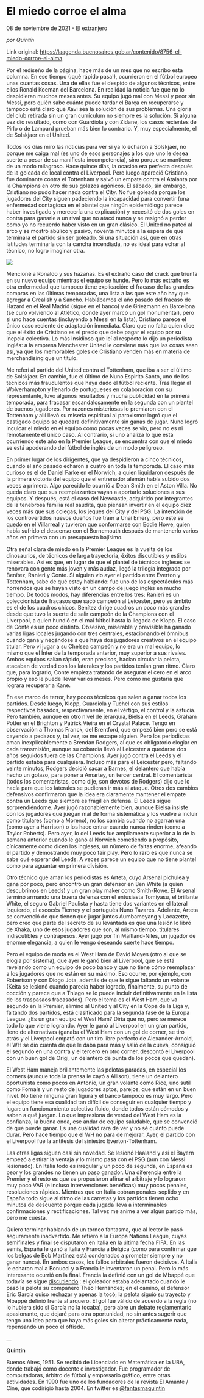 # El miedo corroe el alma



08 de noviembre de 2021 - El extranjero

_por Quintín_

Link original: https://laagenda.buenosaires.gob.ar/contenido/8756-el-miedo-corroe-el-alma



Por el rediseño de la página, hace más de un mes que no escribo esta columna. En ese tiempo (¡qué rápido pasa!), ocurrieron en el fútbol europeo unas cuantas cosas. Una de ellas fue el despido de algunos técnicos, entre ellos Ronald Koeman del Barcelona. En realidad la noticia fue que no lo despidieran muchos meses antes. Su equipo jugó mal con Messi y peor sin Messi, pero quién sabe cuánto puede tardar el Barça en recuperarse y tampoco está claro que Xavi sea la solución de sus problemas. Una gloria del club retirada sin un gran currículum no siempre es la solución. Si alguna vez dio resultado, como con Guardiola y con Zidane, los casos recientes de Pirlo o de Lampard prueban más bien lo contrario. Y, muy especialmente, el de Solskjaer en el United.




Todos los días miro las noticias para ver si ya lo echaron a Solskjaer, no porque me caiga mal (es uno de esos personajes a los que uno le desea suerte a pesar de su manifiesta incompetencia), sino porque se mantiene de un modo milagroso. Hace quince días, la ocasión era perfecta después de la goleada de local contra el Liverpool. Pero luego apareció Cristiano, fue dominante contra el Tottenham y salvó un empate contra el Atalanta por la Champions en otro de sus golazos agónicos. El sábado, sin embargo, Cristiano no pudo hacer nada contra el City. No fue goleada porque los jugadores del City siguen padeciendo la incapacidad para convertir (una enfermedad contagiosa en el plantel que ningún epidemiólogo parece haber investigado y merecería una explicación) y necesitó de dos goles en contra para ganarle a un rival que no atacó nunca y se resignó a perder como yo no recuerdo haber visto en un gran clásico. El United no pateó al arco y se mostró abúlico y pasivo, noventa minutos a la espera de que terminara el partido sin ser goleado. Si una situación así, que en otras latitudes terminaría con la cancha incendiada, no es ideal para echar al técnico, no logro imaginar otra.




[![](https://img.youtube.com/vi/6ynZa-7JdCY/0.jpg)](https://www.youtube.com/watch?v=6ynZa-7JdCY)




Mencioné a Ronaldo y sus hazañas. Es el extraño caso del crack que triunfa en su nuevo equipo mientras el equipo se hunde. Pero lo más extraño es otra enfermedad que tampoco tiene explicación: el fracaso de las grandes compras en las últimas temporadas, una lista a las que este año hay que agregar a Grealish y a Sancho. Hablábamos el año pasado del fracaso de Hazard en el Real Madrid (sigue en el banco) y de Griezmann en Barcelona (se curó volviendo al Atlético, donde ayer marcó un gol monumental), pero si uno hace cuentas (incluyendo a Messi en la lista), Cristiano parece el único caso reciente de adaptación inmediata. Claro que no falta quien dice que el éxito de Cristiano es el precio que debe pagar el equipo por su inepcia colectiva. Lo más insidioso que leí al respecto lo dijo un periodista inglés: a la empresa Manchester United le conviene más que las cosas sean así, ya que los memorables goles de Cristiano venden más en materia de merchandising que un título.




Me referí al partido del United contra el Tottenham, que iba a ser el último de Solskjaer. En cambio, fue el último de Nuno Espirito Santo, uno de los técnicos más fraudulentos que haya dado el fútbol reciente. Tras llegar al Wolverhampton y llenarlo de portugueses en colaboración con su representante, tuvo algunos resultados y mucha publicidad en la primera temporada, para fracasar escandalosamente en la segunda con un plantel de buenos jugadores. Por razones misteriosas lo premiaron con el Tottenham y allí llevó su miseria espiritual al paroxismo: logró que el castigado equipo se quedara definitivamente sin ganas de jugar. Nuno logró inculcar el miedo en el equipo como pocas veces se vio, pero no es ni remotamente el único caso. Al contrario, si uno analiza lo que está ocurriendo este año en la Premier League, se encuentra con que el miedo se está apoderando del fútbol de inglés de un modo peligroso.




En primer lugar de los dirigentes, que ya despidieron a cinco técnicos, cuando el año pasado echaron a cuatro en toda la temporada. El caso más curioso es el de Daniel Farke en el Norwich, a quien liquidaron después de la primera victoria del equipo que el entrenador alemán había subido dos veces a primera. Algo parecido le ocurrió a Dean Smith en el Aston Villa. No queda claro que sus reemplazantes vayan a aportarle soluciones a sus equipos. Y después, está el caso del Newcastle, adquirido por integrantes de la tenebrosa familia real saudita, que piensan invertir en el equipo diez veces más que sus colegas, los jeques del City y del PSG. La intención de los controvertidos nuevos dueños fue traer a Unai Emery, pero este se quedó en el Villarreal y tuvieron que conformarse con Eddie Howe, quien había sufrido el descenso con el Bornemouth después de mantenerlo varios años en primera con un presupuesto bajísimo.




Otra señal clara de miedo en la Premier League es la vuelta de los dinosaurios, de técnicos de larga trayectoria, éxitos discutibles y estilos miserables. Así es que, en lugar de que el plantel de técnicos ingleses se renovara con gente más joven y más audaz, llegó la trilogía integrada por Benítez, Ranieri y Conte. Si alguien vio ayer el partido entre Everton y Tottenham, sabe de qué estoy hablando: fue uno de los espectáculos más horrendos que se hayan visto en un campo de juego inglés en mucho tiempo. De todos modos, hay diferencias entre los tres: Ranieri es un coleccionista de fracasos que sacó campeón al Leicester, pero su ámbito es el de los cuadros chicos. Benítez dirige cuadros un poco más grandes desde que tuvo la suerte de salir campeón de la Champions con el Liverpool, a quien hundió en el mal fútbol hasta la llegada de Klopp. El caso de Conte es un poco distinto. Obsesivo, miserable y previsible ha ganado varias ligas locales jugando con tres centrales, estacionando el ómnibus cuando gana y negándose a que haya dos jugadores creativos en el equipo titular. Pero vi jugar a su Chelsea campeón y no era un mal equipo, lo mismo que el Inter de la temporada anterior, muy superior a sus rivales. Ambos equipos salían rápido, eran precisos, hacían circular la pelota, atacaban de verdad con los laterales y los partidos tenían gran ritmo. Claro que, para lograrlo, Conte empieza tratando de asegurar el cero en el arco propio y eso le puede llevar varios meses. Pero cómo me gustaría que lograra recuperar a Kane.




En ese marco de terror, hay pocos técnicos que salen a ganar todos los partidos. Desde luego, Klopp, Guardiola y Tuchel con sus estilos respectivos basados, respectivamente, en el vértigo, el control y la astucia. Pero también, aunque en otro nivel de jerarquía, Bielsa en el Leeds, Graham Potter en el Brighton y Patrick Vieira en el Crystal Palace. Tengo en observación a Thomas Franck, del Brentford, que empezó bien pero se está cayendo a pedazos y, tal vez, se me escape alguien. Pero los periodistas aman inexplicablemente a Brendan Rodgers, al que es obligatorio elogiar en cada transmisión, aunque su cobardía llevó al Leicester a quedarse dos años seguidos fuera de las Champions. Ayer jugó contra el Leeds y el partido estaba para cualquiera. Incluso más para el Leicester pero, faltando veinte minutos, Rodgers decidió sacar a Barnes, el delantero que había hecho un golazo, para poner a Amartey, un tercer central. El comentarista (todos los comentaristas, como dije, son devotos de Rodgers) dijo que lo hacía para que los laterales se pudieran ir más al ataque. Otros dos cambios defensivos confirmaron que la idea era claramente mantener el empate contra un Leeds que siempre es frágil en defensa. El Leeds sigue sorprendiéndome. Ayer jugó razonablemente bien, aunque Bielsa insiste con los jugadores que juegan mal de forma sistemática y los vuelve a incluir como titulares (como a Moreno), no los cambia cuando no agarran una (como ayer a Harrison) o los hace entrar cuando nunca rinden (como a Taylor Roberts). Pero ayer, lo del Leeds fue ampliamente superior a lo de la semana anterior cuando le ganó al Norwich cometiendo a propósito, cínicamente como dicen los ingleses, un número de faltas enorme, afeando el partido y demostrando muy poco fair play. Pero lo raro es que nunca se sabe qué esperar del Leeds. A veces parece un equipo que no tiene plantel como para aguantar en primera división.




Otro técnico que aman los periodistas es Arteta, cuyo Arsenal pichulea y gana por poco, pero encontró un gran defensor en Ben White (a quien descubrimos en Leeds) y un gran play maker como Smith-Rowe. El Arsenal terminó armando una buena defensa con el entusiasta Tomiyasu, el brillante White, el seguro Gabriel Paulista y hasta tiene dos variantes en el lateral izquierdo, el escocés Tierney y el portugués Nuno Tavares. Adelante, Arteta se convenció de que tienen que jugar juntos Aumbameyang y Lacazette, pero creo que parte del secreto de su levantada es que una lesión lo libró de Xhaka, uno de esos jugadores que son, al mismo tiempo, titulares indiscutibles y contrapesos. Ayer jugó por fin Maitland-Niles, un jugador de enorme elegancia, a quien le vengo deseando suerte hace tiempo.




Pero el equipo de moda es el West Ham de David Moyes (otro al que se elogia por sistema), que ayer le ganó bien al Liverpool, que se está revelando como un equipo de poco banco y que no tiene cómo reemplazar a los jugadores que no están en su máximo. Eso ocurre, por ejemplo, con Robertson y con Diogo Jota, además de que le sigue faltando un volante (Keita se lesionó cuando parecía haber logrado, finalmente, su punto de cocción y parece que a Thiago se lo puede incluir definitivamente en la lista de los traspasaos fracasados). Pero el tema es el West Ham, que va segundo en la Premier, eliminó al United y al City en la Copa de la Liga y, faltando dos partidos, está clasificado para la segunda fase de la Europa League. ¿Es un gran equipo el West Ham? Diría que no, pero se merece todo lo que viene logrando. Ayer le ganó al Liverpool en un gran partido, lleno de alternativas (ganaba el West Ham con un gol de corner, se tiró atrás y el Liverpool empató con un tiro libre perfecto de Alexander-Arnold, el WH se dio cuenta de que le daba para más y salió de la cueva, consiguió el segundo en una contra y el tercero en otro corner, descontó el Liverpool con un buen gol de Origi, un delantero de punta de los pocos que quedan).




El West Ham maneja brillantemente las pelotas paradas, en especial los corners (aunque toda la prensa le cayó a Allison), tiene un delantero oportunista como pocos en Antonio, un gran volante como Rice, uno sutil como Fornals y un resto de jugadores aptos, parejos, que están en un buen nivel. No tiene ninguna gran figura y el banco tampoco es muy largo. Pero el equipo tiene esa cualidad tan difícil de conseguir en cualquier tiempo y lugar: un funcionamiento colectivo fluido, donde todos están cómodos y saben a qué juegan. Lo que impresiona de verdad del West Ham es la confianza, la buena onda, ese andar de equipo saludable, que se convenció de que puede ganar. Es una cualidad rara de ver y no sé cuánto puede durar. Pero hace tiempo que el WH no para de mejorar. Ayer, el partido con el Liverpool fue la antítesis del siniestro Everton-Tottenham.




Las otras ligas siguen casi sin novedad. Se lesionó Haaland y así el Bayern empezó a estirar la ventaja y lo mismo pasa con el PSG (aun con Messi lesionado). En Italia todo es irregular y un poco de segunda, en España es peor y los grandes no tienen un paso ganador. Una diferencia entre la Premier y el resto es que se propusieron afinar el arbitraje y lo lograron: muy poco VAR (e incluso intervenciones benéficas) muy pocos penales, resoluciones rápidas. Mientras que en Italia cobran penales-soplido y en España todo sigue al ritmo de las carretas y los partidos tienen ocho minutos de descuento porque cada jugada lleva a interminables confirmaciones y rectificaciones. Tal vez me anime a ver algún partido más, pero me cuesta.




Quiero terminar hablando de un torneo fantasma, que al lector le pasó seguramente inadvertido. Me refiero a la Europa Nations League, cuyas semifinales y final se disputaron en Italia en la última fecha FIFA. En las semis, España le ganó a Italia y Francia a Bélgica (como para confirmar que los belgas de Bob Martínez está condenados a prometer siempre y no ganar nunca). En ambos casos, los fallos arbitrales fueron decisivos. A Italia le echaron mal a Bonucci y a Francia le inventaron un penal. Pero lo más interesante ocurrió en la final. Francia la definió con un gol de Mbappé que todavía se sigue [discutiendo](https://www.infobae.com/america/deportes/futbol-europeo/2021/10/10/la-polemica-que-le-permitio-a-francia-ganarle-a-espana-la-final-de-la-uefa-nations-league/) : el goleador estaba adelantado cuando le pasó la pelota su compañero Theo Hernández; en el camino, el defensor Eric García quiso rechazar y apenas la tocó; la pelota siguió su trayecto y Mbappé definió frente al arquero. El gol fue válido de acuerdo a la regla (no lo hubiera sido si García no la tocaba), pero abre un debate reglamentario apasionante, que dejaré para otra oportunidad, no sin antes sugerir que tengo una idea para que haya más goles sin alterar prácticamente nada, repensando un poco el offisde.




\_\_




**Quintin**




Buenos Aires, 1951. Se recibió de Licenciado en Matemática en la UBA, donde trabajó como docente e investigador. Fue programador de computadoras, árbitro de fútbol y empresario gráfico, entre otras actividades. En 1990 fue uno de los fundadores de la revista El Amante / Cine, que codirigió hasta 2004. En twitter es [@fantasmaquintin](https://twitter.com/FantasmaQuintin)



